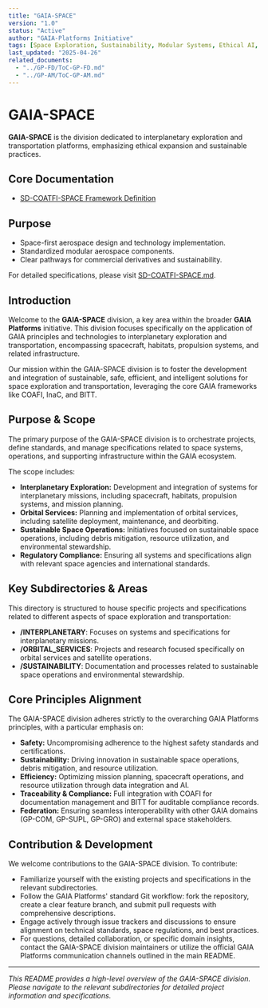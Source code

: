 ```yaml
---
title: "GAIA-SPACE"
version: "1.0"
status: "Active"
author: "GAIA-Platforms Initiative"
tags: [Space Exploration, Sustainability, Modular Systems, Ethical AI, COAFI]
last_updated: "2025-04-26"
related_documents:
  - "../GP-FD/ToC-GP-FD.md"
  - "../GP-AM/ToC-GP-AM.md"
---
```


# GAIA-SPACE

**GAIA-SPACE** is the division dedicated to interplanetary exploration and transportation platforms, emphasizing ethical expansion and sustainable practices.

## Core Documentation

- [SD-COATFI-SPACE Framework Definition](./SD-COATFI-SPACE.md)

## Purpose

- Space-first aerospace design and technology implementation.
- Standardized modular aerospace components.
- Clear pathways for commercial derivatives and sustainability.

For detailed specifications, please visit [SD-COATFI-SPACE.md](./SD-COATFI-SPACE.md).

## Introduction

Welcome to the **GAIA-SPACE** division, a key area within the broader **GAIA Platforms** initiative. This division focuses specifically on the application of GAIA principles and technologies to interplanetary exploration and transportation, encompassing spacecraft, habitats, propulsion systems, and related infrastructure.

Our mission within the GAIA-SPACE division is to foster the development and integration of sustainable, safe, efficient, and intelligent solutions for space exploration and transportation, leveraging the core GAIA frameworks like COAFI, InaC, and BITT.

## Purpose & Scope

The primary purpose of the GAIA-SPACE division is to orchestrate projects, define standards, and manage specifications related to space systems, operations, and supporting infrastructure within the GAIA ecosystem.

The scope includes:

* **Interplanetary Exploration:** Development and integration of systems for interplanetary missions, including spacecraft, habitats, propulsion systems, and mission planning.
* **Orbital Services:** Planning and implementation of orbital services, including satellite deployment, maintenance, and deorbiting.
* **Sustainable Space Operations:** Initiatives focused on sustainable space operations, including debris mitigation, resource utilization, and environmental stewardship.
* **Regulatory Compliance:** Ensuring all systems and specifications align with relevant space agencies and international standards.

## Key Subdirectories & Areas

This directory is structured to house specific projects and specifications related to different aspects of space exploration and transportation:

* **/INTERPLANETARY**: Focuses on systems and specifications for interplanetary missions.
* **/ORBITAL_SERVICES**: Projects and research focused specifically on orbital services and satellite operations.
* **/SUSTAINABILITY**: Documentation and processes related to sustainable space operations and environmental stewardship.

## Core Principles Alignment

The GAIA-SPACE division adheres strictly to the overarching GAIA Platforms principles, with a particular emphasis on:

* **Safety:** Uncompromising adherence to the highest safety standards and certifications.
* **Sustainability:** Driving innovation in sustainable space operations, debris mitigation, and resource utilization.
* **Efficiency:** Optimizing mission planning, spacecraft operations, and resource utilization through data integration and AI.
* **Traceability & Compliance:** Full integration with COAFI for documentation management and BITT for auditable compliance records.
* **Federation:** Ensuring seamless interoperability with other GAIA domains (GP-COM, GP-SUPL, GP-GRO) and external space stakeholders.

## Contribution & Development

We welcome contributions to the GAIA-SPACE division. To contribute:

* Familiarize yourself with the existing projects and specifications in the relevant subdirectories.
* Follow the GAIA Platforms' standard Git workflow: fork the repository, create a clear feature branch, and submit pull requests with comprehensive descriptions.
* Engage actively through issue trackers and discussions to ensure alignment on technical standards, space regulations, and best practices.
* For questions, detailed collaboration, or specific domain insights, contact the GAIA-SPACE division maintainers or utilize the official GAIA Platforms communication channels outlined in the main README.

---

*This README provides a high-level overview of the GAIA-SPACE division. Please navigate to the relevant subdirectories for detailed project information and specifications.*
